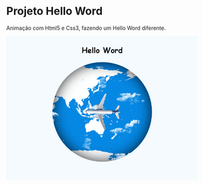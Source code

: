# Projeto Hello Word
Animação com Html5 e Css3, fazendo um Hello Word diferente.

<img src='./gif/helloWord.gif'>
